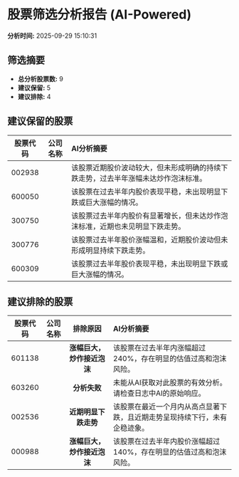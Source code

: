 # 股票筛选分析报告 (AI-Powered)

**分析时间:** 2025-09-29 15:10:31

## 筛选摘要

- **总分析股票数:** 9
- **建议保留:** 5
- **建议排除:** 4

## 建议保留的股票

| 股票代码 | 公司名称 | AI分析摘要 |
|:---:|:---:|:---|
| 002938 |  | 该股票近期股价波动较大，但未形成明确的持续下跌走势，过去半年涨幅未达炒作泡沫标准。 |
| 600050 |  | 该股票在过去半年内股价表现平稳，未出现明显下跌或巨大涨幅的情况。 |
| 300750 |  | 该股票过去半年内股价有显著增长，但未达炒作泡沫标准，近期也未见明显下跌走势。 |
| 300776 |  | 该股票过去半年股价涨幅温和，近期股价波动但未形成明显持续下跌走势。 |
| 600309 |  | 该股票过去半年股价表现平稳，未出现明显下跌或巨大涨幅的情况。 |

## 建议排除的股票

| 股票代码 | 公司名称 | 排除原因 | AI分析摘要 |
|:---:|:---:|:---:|:---|
| 601138 |  | **涨幅巨大，炒作接近泡沫** | 该股票在过去半年内涨幅超过240%，存在明显的估值过高和泡沫风险。 |
| 603260 |  | **分析失败** | 未能从AI获取对此股票的有效分析。请检查日志中AI的原始响应。 |
| 002536 |  | **近期明显下跌走势** | 该股票在最近一个月内从高点显著下跌，且近期走势呈现持续下行，未有企稳迹象。 |
| 000988 |  | **涨幅巨大，炒作接近泡沫** | 该股票在过去半年内股价涨幅超过140%，存在明显的估值过高和泡沫风险。 |
